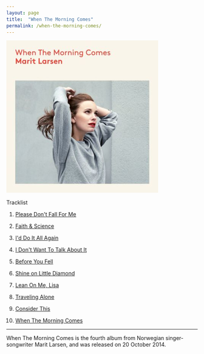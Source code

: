 ```yaml
---
layout: page
title:  "When The Morning Comes"
permalink: /when-the-morning-comes/
---
```

<div class="float">
<a href="/images/covers/when-the-morning-comes.jpg" target="_blank"><img src="/images/covers/thumbnail/when-the-morning-comes.jpg" alt="When The Morning Comes album cover" /></a>
</div>

Tracklist

 01. [Please Don't Fall For Me](/when-the-morning-comes/Please-Dont-Fall-For-Me.html)

 02. [Faith & Science](/when-the-morning-comes/Faith-&-Science.html)

 03. [I'd Do It All Again](/when-the-morning-comes/Id-Do-It-All-Again.html)

 04. [I Don't Want To Talk About It](/when-the-morning-comes/I-Dont-Want-To-Talk-About-It.html)

 05. [Before You Fell](/when-the-morning-comes/Before-You-Fell.html)

 06. [Shine on Little Diamond](/when-the-morning-comes/Shine-On-Little-Diamond.html)

 07. [Lean On Me, Lisa](/when-the-morning-comes/Lean-On-Me-Lisa.html)

 08. [Traveling Alone](/when-the-morning-comes/Traveling-Alone.html)

 09. [Consider This](/when-the-morning-comes/Consider-This.html)

 10. [When The Morning Comes](/when-the-morning-comes/When-The-Morning-Comes.html)

 <div class="clean"><hr /></div>

 When The Morning Comes is the fourth album from Norwegian singer-songwriter Marit Larsen, and was released on 20 October 2014.
